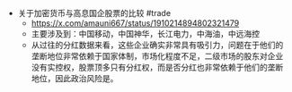- 关于加密货币与高息国企股票的比较 #trade
	- https://x.com/amauni667/status/1910214894802321479
	- 主要涉及到：中国移动，中国神华，长江电力，中海油，中远海控
	- 从过往的分红数据来看，这些企业确实非常具有吸引力，问题在于他们的垄断地位非常依赖于国家体制，市场化程度不足，二级市场的股东对企业没有实控权，股票顶多只有分红权，而是否分红也非常依赖于他们的垄断地位，因此政治风险是。